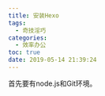 ```yaml
---
title: 安装Hexo
tags:
  - 奇技淫巧
categories:
  - 效率办公
toc: true
date: 2019-05-14 21:39:24
---
```


首先要有node.js和Git环境。